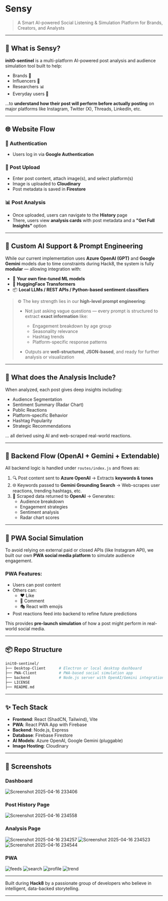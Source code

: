 # Sensy

> A Smart AI-powered Social Listening & Simulation Platform for Brands, Creators, and Analysts

---

## 🧠 What is Sensy?

**init0-sentinel** is a multi-platform AI-powered post analysis and audience simulation tool built to help:
- Brands 📢
- Influencers 🎥
- Researchers 📊
- Everyday users 👥

...to **understand how their post will perform before actually posting** on major platforms like Instagram, Twitter (X), Threads, LinkedIn, etc.

---

## 🌐 Website Flow

### 🔐 Authentication
- Users log in via **Google Authentication**

### 🧾 Post Upload
- Enter post content, attach image(s), and select platform(s)
- Image is uploaded to **Cloudinary**
- Post metadata is saved in **Firestore**

### 📊 Post Analysis
- Once uploaded, users can navigate to the **History** page
- There, users view **analysis cards** with post metadata and a **"Get Full Insights"** option

---

## 🤖 Custom AI Support & Prompt Engineering

While our current implementation uses **Azure OpenAI (GPT)** and **Google Gemini** models due to time constraints during Hack8, the system is fully **modular** — allowing integration with:

- 🔁 **Your own fine-tuned ML models**
- 🧠 **HuggingFace Transformers**
- 📦 **Local LLMs / REST APIs / Python-based sentiment classifiers**

> ⚙️ The key strength lies in our **high-level prompt engineering**:
>
> - Not just asking vague questions — every prompt is structured to extract **exact information** like:
>   - Engagement breakdown by age group
>   - Seasonality relevance
>   - Hashtag trends
>   - Platform-specific response patterns
>
> - Outputs are **well-structured**, **JSON-based**, and ready for further analysis or visualization

---

## 🔎 What does the Analysis Include?

When analyzed, each post gives deep insights including:

- Audience Segmentation
- Sentiment Summary (Radar Chart)
- Public Reactions
- Platform-specific Behavior
- Hashtag Popularity
- Strategic Recommendations

... all derived using AI and web-scraped real-world reactions.

---

## 🔄 Backend Flow (OpenAI + Gemini + Extendable)

All backend logic is handled under `routes/index.js` and flows as:

1. 🔍 Post content sent to **Azure OpenAI** → Extracts **keywords & tones**
2. 🌐 Keywords passed to **Gemini Grounding Search** → Web-scrapes user reactions, trending hashtags, etc.
3. 🤖 Scraped data returned to **OpenAI** → Generates:
   - Audience breakdown
   - Engagement strategies
   - Sentiment analysis
   - Radar chart scores

---

## 📱 PWA Social Simulation

To avoid relying on external paid or closed APIs (like Instagram API), we built our own **PWA social media platform** to simulate audience engagement.

### PWA Features:
- Users can post content
- Others can:
  - ❤️ Like
  - 💬 Comment
  - 🎭 React with emojis
- Post reactions feed into backend to refine future predictions

This provides **pre-launch simulation** of how a post might perform in real-world social media.

---

## 📦 Repo Structure

```bash
init0-sentinel/
├── Desktop-Client      # Electron or local desktop dashboard
├── PWA-Client          # PWA-based social simulation app
├── backend             # Node.js server with OpenAI/Gemini integration
├── LICENSE
├── README.md
```

---

## ✨ Tech Stack

- **Frontend**: React (ShadCN, Tailwind), Vite
- **PWA**: React PWA App with Firebase
- **Backend**: Node.js, Express
- **Database**: Firebase Firestore
- **AI Models**: Azure OpenAI, Google Gemini (pluggable)
- **Image Hosting**: Cloudinary

---

## 📸 Screenshots

### Dashboard

![Screenshot 2025-04-16 233406](https://github.com/user-attachments/assets/ff9d5b34-dd35-4e0a-a136-dc92607ce085)

### Post History Page

![Screenshot 2025-04-16 234558](https://github.com/user-attachments/assets/dcf3e50f-f594-44ba-bdb4-a36b8ea41f90)

### Analysis Page

![Screenshot 2025-04-16 234257](https://github.com/user-attachments/assets/caa7bc91-df56-4b4e-b6d9-fb4c12104d1d)
![Screenshot 2025-04-16 234523](https://github.com/user-attachments/assets/cc350158-861c-4932-bfed-0c8e97ca03d5)
![Screenshot 2025-04-16 234544](https://github.com/user-attachments/assets/a60cf444-a5fe-4e90-bf89-42fde9fe1fc8)

### PWA

![feeds](https://github.com/user-attachments/assets/3b9421fc-d170-4517-84ec-54874fb56e4a)
![search](https://github.com/user-attachments/assets/418cd16b-a2cd-4800-abc9-9238bbee5e63)
![profile](https://github.com/user-attachments/assets/a34273f5-e500-4e83-8fdf-743b8fbe572c)
![trend](https://github.com/user-attachments/assets/5a3de0be-b2a5-4144-9ad8-6a65bc74f3f6)


---

Built during **Hack8** by a passionate group of developers who believe in intelligent, data-backed storytelling.

---
